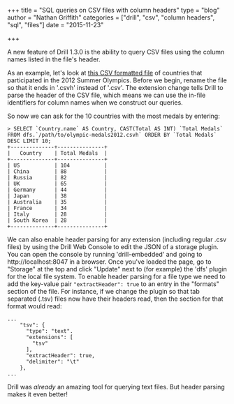 +++
title = "SQL queries on CSV files with column headers"
type = "blog"
author = "Nathan Griffith"
categories = ["drill", "csv", "column headers", "sql", "files"]
date = "2015-11-23"

+++

A new feature of Drill 1.3.0 is the ability to query CSV files using the column names listed in the file's header.

As an example, let's look at [this CSV formatted file](http://introcs.cs.princeton.edu/java/data/olympic-medals2012.csv)
of countries that participated in the 2012 Summer Olympics. Before we begin, rename the file so that it ends in '.csvh'
instead of '.csv'. The extension change tells Drill to parse the header of the CSV file, which means we can use the
in-file identifiers for column names when we construct our queries.

So now we can ask for the 10 countries with the most medals by entering:

```
> SELECT `Country.name` AS Country, CAST(Total AS INT) `Total Medals` FROM dfs.`/path/to/olympic-medals2012.csvh` ORDER BY `Total Medals` DESC LIMIT 10;
+--------------+---------------+
|   Country    | Total Medals  |
+--------------+---------------+
| US           | 104           |
| China        | 88            |
| Russia       | 82            |
| UK           | 65            |
| Germany      | 44            |
| Japan        | 38            |
| Australia    | 35            |
| France       | 34            |
| Italy        | 28            |
| South Korea  | 28            |
+--------------+---------------+
```

We can also enable header parsing for any extension (including regular .csv files) by using the Drill Web Console to
edit the JSON of a storage plugin. You can open the console by running 'drill-embedded' and going to
http://localhost:8047 in a browser. Once you've loaded the page, go to "Storage" at the top and click "Update" next to
(for example) the 'dfs' plugin for the local file system. To enable header parsing for a file type we need to add the
key-value pair `"extractHeader": true` to an entry in the "formats" section of the file. For instance, if we change the
plugin so that tab separated (.tsv) files now have their headers read, then the section for that format would read:

```
...
    "tsv": {
      "type": "text".
      "extensions": [
        "tsv"
      ],
      "extractHeader": true,
      "delimiter": "\t"
    },
...
```

Drill was *already* an amazing tool for querying text files. But header parsing makes it even better!
